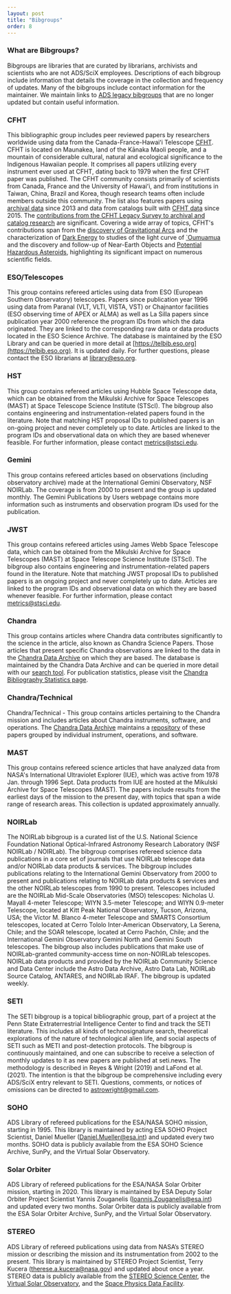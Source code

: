 ```yaml
---
layout: post
title: "Bibgroups"
order: 8
---
```


### What are Bibgroups? 
Bibgroups are libraries that are curated by librarians, archivists and scientists who are not ADS/SciX employees. Descriptions of each bibgroup include information that details the coverage in the collection and frequency of updates.  Many of the bibgroups include contact information for the maintainer. We maintain links to [ADS legacy bibgroups](https://ui.adsabs.harvard.edu/help/legacy/#ads-legacy-bibgroups) that are no longer updated but contain useful information.


### CFHT
This bibliographic group includes peer reviewed papers by researchers worldwide using data from the Canada-France-Hawaiʻi Telescope [CFHT](https://www.cfht.hawaii.edu). CFHT is located on Maunakea, land of the Kānaka Maoli people, and a mountain of considerable cultural, natural and ecological significance to the Indigenous Hawaiian people. It comprises all papers utilizing every instrument ever used at CFHT, dating back to 1979 when the first CFHT paper was published. The CFHT community consists primarily of scientists from Canada, France and the University of Hawaiʻi, and from institutions in Taiwan, China, Brazil and Korea, though research teams often include members outside this community. The list also features papers using [archival data](https://ui.adsabs.harvard.edu/public-libraries/Ck5RwFaJQJqCwTq6huHbNQ) since 2013 and data from catalogs built with [CFHT data](https://ui.adsabs.harvard.edu/public-libraries/kazCveSzRg6JWsyW469QiA) since 2015. The [contributions from the CFHT Legacy Survey to archival and catalog research](https://ui.adsabs.harvard.edu/public-libraries/qNA7baMyTf2qbhZ5cYDlgg) are significant. Covering a wide array of topics, CFHT's contributions span from the [discovery of Gravitational Arcs](https://articles.adsabs.harvard.edu/pdf/1987A%26A...172L..14S) and the characterization of [Dark Energy](https://www.aanda.org/articles/aa/pdf/2006/07/aa4185-05.pdf) to studies of the light curve of [`Oumuamua](https://www.nature.com/articles/nature25020) and the discovery and follow-up of Near-Earth Objects and [Potential Hazardous Asteroids](https://www.minorplanetcenter.net/media/newsletters/MPC_Newsletter_Dec2023.pdf), highlighting its significant impact on numerous scientific fields.

### ESO/Telescopes

This group contains refereed articles using data from ESO (European Southern Observatory) telescopes. Papers since publication year 1996 using data from Paranal (VLT, VLTI, VISTA, VST) or Chajnantor facilities (ESO observing time of APEX or ALMA) as well as La Silla papers since publication year 2000 reference the program IDs from which the data originated. They are linked to the corresponding raw data or data products located in the ESO Science Archive. The database is maintained by the ESO Library and can be queried in more detail at [https://telbib.eso.org](https://telbib.eso.org). It is updated daily. For further questions, please contact the ESO librarians at <library@eso.org>.

### HST

This group contains refereed articles using Hubble Space Telescope data, which can be obtained from the Mikulski Archive for Space Telescopes (MAST) at Space Telescope Science Institute (STScI). The bibgroup also contains engineering and instrumentation-related papers found in the literature. Note that matching HST proposal IDs to published papers is an on-going project and never completely up to date. Articles are linked to the program IDs and observational data on which they are based whenever feasible. For further information, please contact <metrics@stsci.edu>.


### Gemini
This group contains refereed articles based on observations (including observatory archive) made at the International Gemini Observatory, NSF NOIRLab. The coverage is from 2000 to present and the group is updated monthly. The Gemini Publications by Users webpage contains more information such as instruments and observation program IDs used for the publication.


### JWST

This group contains refereed articles using James Webb Space Telescope data, which can be obtained from the Mikulski Archive for Space Telescopes (MAST) at Space Telescope Science Institute (STScI). The bibgroup also contains engineering and instrumentation-related papers found in the literature. Note that matching JWST proposal IDs to published papers is an ongoing project and never completely up to date. Articles are linked to the program IDs and observational data on which they are based whenever feasible. For further information, please contact <metrics@stsci.edu>.

### Chandra

This group contains articles where Chandra data contributes significantly to the science in the article, also known as Chandra Science Papers. Those articles that present specific Chandra observations are linked to the data in the [Chandra Data Archive](https://cxc.cfa.harvard.edu/cda) on which they are based. The database is maintained by the Chandra Data Archive and can be queried in more detail with our [search tool](https://cxc.harvard.edu/cgi-gen/cda/bibliography). For publication statistics, please visit the [Chandra Bibliography Statistics page](https://cxc.harvard.edu/cda/bibstats/bibstats.html). 

### Chandra/Technical
Chandra/Technical - This group contains articles pertaining to the Chandra mission and includes articles about Chandra instruments, software, and operations. The [Chandra Data Archive](https://cxc.cfa.harvard.edu/cda) maintains a [repository](https://cxc.harvard.edu/cda/cxo_papers/cxo_papers.html) of these papers grouped by individual instrument, operations, and software.

### MAST
This group contains refereed science articles that have analyzed data from NASA's International Ultraviolet Explorer (IUE), which was active from 1978 Jan. through 1996 Sept. Data products from IUE are hosted at the Mikulski Archive for Space Telescopes (MAST). The papers include results from the earliest days of the mission to the present day, with topics that span a wide range of research areas. This collection is updated approximately annually.

### NOIRLab 
The NOIRLab bibgroup is a curated list of the U.S. National Science Foundation National Optical-Infrared Astronomy Research Laboratory (NSF NOIRLab / NOIRLab). The bibgroup comprises refereed science data publications in a core set of journals that use NOIRLab telescope data and/or NOIRLab data products & services. The bibgroup includes publications relating to the International Gemini Observatory from 2000 to present and publications relating to NOIRLab data products & services and the other NOIRLab telescopes from 1990 to present. Telescopes included are the NOIRLab Mid-Scale Observatories (MSO) telescopes: Nicholas U. Mayall 4-meter Telescope; WIYN 3.5-meter Telescope; and WIYN 0.9-meter Telescope, located at Kitt Peak National Observatory, Tucson, Arizona, USA; the Víctor M. Blanco 4-meter Telescope and SMARTS Consortium telescopes, located at Cerro Tololo Inter-American Observatory, La Serena, Chile; and the SOAR telescope, located at Cerro Pachón, Chile; and the International Gemini Observatory Gemini North and Gemini South telescopes. The bibgroup also includes publications that make use of NOIRLab-granted community-access time on non-NOIRLab telescopes. NOIRLab data products and provided by the NOIRLab Community Science and Data Center include the Astro Data Archive, Astro Data Lab, NOIRLab Source Catalog, ANTARES, and NOIRLab IRAF. The bibgroup is updated weekly.

### SETI
The SETI bibgroup is a topical bibliographic group, part of a project at the Penn State Extraterrestrial Intelligence Center to find and track the SETI literature. This includes all kinds of technosignature search, theoretical explorations of the nature of technological alien life, and social aspects of SETI such as METI and post-detection protocols.  The bibgroup is continuously maintained, and one can subscribe to receive a selection of monthly updates to it as new papers are published at seti.news.  The methodology is described in Reyes & Wright (2019) and LaFond et al. (2021). The intention is that the bibgroup be comprehensive including every ADS/SciX entry relevant to SETI. Questions, comments, or notices of omissions can be directed to <astrowright@gmail.com>.

### SOHO
ADS Library of refereed publications for the ESA/NASA SOHO mission, starting in 1995. This library is maintained by acting ESA SOHO Project Scientist, Daniel Mueller (<Daniel.Mueller@esa.int>) and updated every two months. SOHO data is publicly available from the ESA SOHO Science Archive, SunPy, and the Virtual Solar Observatory.

### Solar Orbiter
ADS Library of refereed publications for the ESA/NASA Solar Orbiter mission, starting in 2020. This library is maintained by ESA Deputy Solar Orbiter Project Scientist Yannis Zouganelis (<Ioannis.Zouganelis@esa.int>) and updated every two months. Solar Orbiter data is publicly available from the ESA Solar Orbiter Archive, SunPy, and the Virtual Solar Observatory.

### STEREO
ADS Library of refereed publications using data from NASA’s STEREO mission or describing the mission and its instrumentation from 2002 to the present. This library is maintained by STEREO Project Scientist, Terry Kucera (<therese.a.kucera@nasa.gov>) and updated about once a year. STEREO data is publicly available from the [STEREO Science Center](https://stereo-ssc.nascom.nasa.gov/), the [Virtual Solar Observatory](https://sdac.virtualsolar.org/cgi/search), and the [Space Physics Data Facility](https://spdf.gsfc.nasa.gov/).




